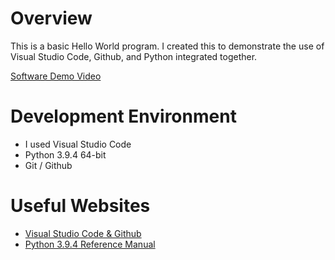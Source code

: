 # Overview

This is a basic Hello World program. I created this to demonstrate the use of Visual Studio Code, Github, and Python integrated together.

[Software Demo Video](http://youtube.link.goes.here)

# Development Environment

* I used Visual Studio Code
* Python 3.9.4 64-bit
* Git / Github

# Useful Websites

* [Visual Studio Code & Github](https://code.visualstudio.com/docs/editor/versioncontrol)
* [Python 3.9.4 Reference Manual](https://docs.python.org/3.9/library/index.html)